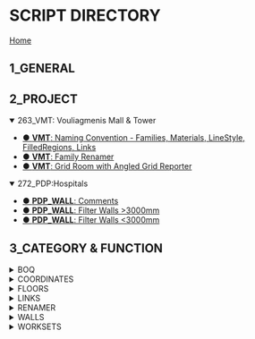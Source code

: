 # SCRIPT DIRECTORY

[Home](/)

## 1_GENERAL
## 2_PROJECT

<details open>
<summary>263_VMT: Vouliagmenis Mall & Tower</summary>

- [● **VMT**: Naming Convention - Families, Materials, LineStyle, FilledRegions, Links](/_vmt/VMTNamingConvention.md)
- [● **VMT**: Family Renamer](/_vmt/VMTFamilyRenamer.md)
- [● **VMT**: Grid Room with Angled Grid Reporter](/_vmt/VMTGridReporter.md)
</details>

<details open>
<summary>272_PDP:Hospitals</summary>

- [● **PDP_WALL**: Comments](/_pdp/PDPComments.md)
- [● **PDP_WALL**: Filter Walls >3000mm](/_pdp/PDPWAAbove.md)
- [● **PDP_WALL**: Filter Walls <3000mm](/_pdp/PDPWABelow.md)
</details>

## 3_CATEGORY & FUNCTION

<details>
<summary>BOQ</summary>

* ● BOQ
</details>

<details>
<summary>COORDINATES</summary>

* ● **COORDINATES**: XY From Survey Point Round
* ● **COORDINATES**: Import Linked Revit ACC Shared Coordinates
* ● **COORDINATES**: Draw Property Line From Excel
</details>

<details>
<summary>FLOORS</summary>

* ● **FLR**: SlightlyOffAxis Fixer
</details>

<details>
<summary>LINKS</summary>

### 1.IMPORT

* ● **LINKS**: Batch Import Revit Links
    
</details>

<details>
<summary>RENAMER</summary>

* ● **RENAMER**: Material Rename
</details>

<details>
<summary>WALLS</summary>

* ● **WALL**: Multicut Void Family
* ● **WALL**: Room Wall Material Area
* ● **WALL**: SlightlyOffAxis Fixer
* ● Tempest Wall Surface Area
</details>

<details>
<summary>WORKSETS</summary>

### 1.TRANSFER

* ● **WORKSET**: Transfer Workset

### 2.ASSIGN 

* ● **WORKSET**: Assign Workset
* ● **WORKSET**: Assign Linktype Workset
</details>